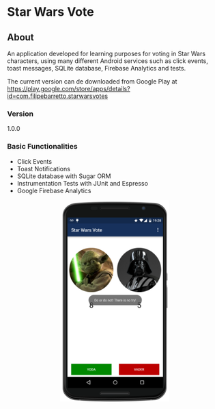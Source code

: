 # Star Wars Vote

## About

An application developed for learning purposes for voting in Star Wars characters, using many different Android services such as click events, toast messages, SQLite database, Firebase Analytics and tests.

The current version can de downloaded from Google Play at https://play.google.com/store/apps/details?id=com.filipebarretto.starwarsvotes

### Version

1.0.0

### Basic Functionalities

- Click Events
- Toast Notifications
- SQLite database with Sugar ORM
- Instrumentation Tests with JUnit and Espresso
- Google Firebase Analytics



<p align="center">
<img src="/screenshots/star-wars-vote-02.png" alt="Star Wars Vote" width="256">
<p>




